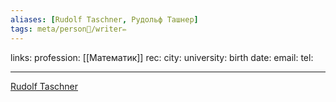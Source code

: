 ```yaml
---
aliases: [Rudolf Taschner, Рудольф Ташнер]
tags: meta/person👤/writer✏️
---
```

links:
profession: [[Математик]]
rec:
city: 
university: 
birth date:
email:
tel:

---

[Rudolf Taschner](https://www.goodreads.com/author/show/598816.Rudolf_Taschner)